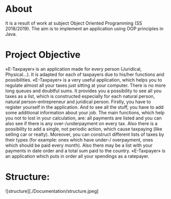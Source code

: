 # About

It is a result of work at subject Object Oriented Programming (SS 2018/2019). The aim is to implement an application using OOP principles in Java. 

# Project Objective
«E-Taxpayer» is an application made for every person (Juridical, Physical...). It is adapted for each of taxpayers due to his/her functions and possibilities. «E-Taxpayer» is a very useful application, which helps you to regulate almost all your taxes just sitting at your computer. There is no more long queues and doubtful sums. It provides you a possibility to see all you taxes as a list, which is constructed especially for each natural person, natural person-entrepreneur and juridical person.
Firstly, you have to register yourself in the application. And to see all the stuff, you have to add some additional information about your job. The main functions, which help you not to lost in your calculation, are: all payments are listed and you can also see if there is any over-/underpayment on every tax. Also there is a possibility to add a single, not periodic action, which cause taxpaying (like selling car or realty). Moreover, you can construct different lists of taxes by their types (for example: ones which have under-/ overpayment, ones which should be paid every month). Also there may be a list with your payments in date order and a total sum paid to the country.
«E-Taxpayer» is an application which puts in order all your spendings as a ratepayer.

# Structure:

![structure][./Documentation/structure.jpeg]
